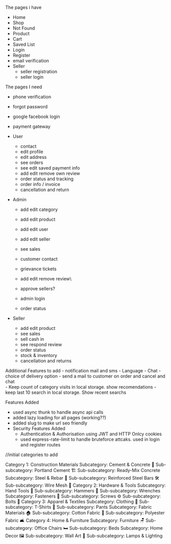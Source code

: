 The pages i have
 - Home 
 - Shop 
 - Not Found
 - Product
 - Cart
 - Saved List
 - Login
 - Register
 - email verification
 - Seller
    - seller registration
    - seller login
    


The pages I need


- phone verification
- forgot password
- google facebook login
- payment gateway

- User
    - contact
    - edit profile
    - edit address
    - see orders
    - see edit saved payment info 
    - add edit remove own review
    - order status and tracking
    - order info / invoice
    - cancellation and return

- Admin
    - add edit category
    - add edit product
    - add edit user
    - add edit seller
    - see sales
    - customer contact
    - grievance tickets
    - add edit remove review\
    
    - approve sellers?
    - admin login
    - order status

- Seller
    - add edit product
    - see sales
    - sell cash in
    - see respond review
    - order status
    - stock & inventory
    - cancellation and returns

Additional Features to add
    - notification mail and sms
    - Language
    - Chat
    - choice of delivery option
    - send a mail to customer on order and cancel and chat\
    - Keep count of category visits in local storage. show recomendations
    - keep last 10 search in local storage. Show recent searchs




Features Added

- used async thunk to handle async api calls
- added lazy loading for all pages (working??)
- added slug to make url seo friendly
- Security Features Added
    - Authentication & Authorisation using JWT and HTTP Onlcy cookies
    - used express-rate-limit to handle bruteforce attcaks. used in login and register routes



//initial categories to add

Category 1: Construction Materials
    Subcategory: Cement & Concrete
        🧱 Sub-subcategory: Portland Cement
        🏗 Sub-subcategory: Ready-Mix Concrete
    Subcategory: Steel & Rebar
        🔩 Sub-subcategory: Reinforced Steel Bars
        🛠 Sub-subcategory: Wire Mesh
🔧 Category 2: Hardware & Tools
    Subcategory: Hand Tools
        🔨 Sub-subcategory: Hammers
        🔧 Sub-subcategory: Wrenches
    Subcategory: Fasteners
        🔩 Sub-subcategory: Screws
        ⚙ Sub-subcategory: Bolts
👕 Category 3: Apparel & Textiles
    Subcategory: Clothing
        👕 Sub-subcategory: T-Shirts
        👖 Sub-subcategory: Pants
    Subcategory: Fabric Materials
        🏠 Sub-subcategory: Cotton Fabric
        🎽 Sub-subcategory: Polyester Fabric
🛋 Category 4: Home & Furniture
    Subcategory: Furniture
        🪑 Sub-subcategory: Office Chairs
        🛏 Sub-subcategory: Beds
    Subcategory: Home Decor
        🖼 Sub-subcategory: Wall Art
        🏮 Sub-subcategory: Lamps & Lighting
